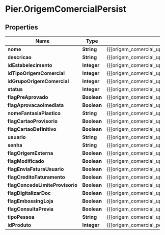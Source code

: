 # Pier.OrigemComercialPersist

## Properties
Name | Type | Description | Notes
------------ | ------------- | ------------- | -------------
**nome** | **String** | {{{origem_comercial_update_nome_value}}} | [optional] 
**descricao** | **String** | {{{origem_comercial_update_descricao_value}}} | [optional] 
**idEstabelecimento** | **Integer** | {{{origem_comercial_update_id_estabelecimento_value}}} | [optional] 
**idTipoOrigemComercial** | **Integer** | {{{origem_comercial_update_id_tipo_origem_comercial_value}}} | [optional] 
**idGrupoOrigemComercial** | **Integer** | {{{origem_comercial_update_id_grupo_origem_comercial_value}}} | [optional] 
**status** | **Integer** | {{{origem_comercial_update_status_value}}} | [optional] 
**flagPreAprovado** | **Boolean** | {{{origem_comercial_update_flag_pre_aprovado_value}}} | [optional] 
**flagAprovacaoImediata** | **Boolean** | {{{origem_comercial_update_flag_aprovacao_imediata_value}}} | [optional] 
**nomeFantasiaPlastico** | **String** | {{{origem_comercial_update_nome_fantasia_plastico_value}}} | [optional] 
**flagCartaoProvisorio** | **Boolean** | {{{origem_comercial_update_flag_cartao_provisorio_value}}} | [optional] 
**flagCartaoDefinitivo** | **Boolean** | {{{origem_comercial_update_flag_cartao_definitivo_value}}} | [optional] 
**usuario** | **String** | {{{origem_comercial_update_usuario_value}}} | [optional] 
**senha** | **String** | {{{origem_comercial_update_senha_value}}} | [optional] 
**flagOrigemExterna** | **Boolean** | {{{origem_comercial_update_flag_origem_externa_value}}} | [optional] 
**flagModificado** | **Boolean** | {{{origem_comercial_update_flag_modificado_value}}} | [optional] 
**flagEnviaFaturaUsuario** | **Boolean** | {{{origem_comercial_update_flag_envia_fatura_usuario_value}}} | [optional] 
**flagCreditoFaturamento** | **Boolean** | {{{origem_comercial_update_flag_credito_faturamento_value}}} | [optional] 
**flagConcedeLimiteProvisorio** | **Boolean** | {{{origem_comercial_update_flag_concede_limite_provisorio_value}}} | [optional] 
**flagDigitalizarDoc** | **Boolean** | {{{origem_comercial_update_flag_digitalizar_doc_value}}} | [optional] 
**flagEmbossingLoja** | **Boolean** | {{{origem_comercial_update_flag_embossing_loja_value}}} | [optional] 
**flagConsultaPrevia** | **Boolean** | {{{origem_comercial_update_flag_consulta_previa_value}}} | [optional] 
**tipoPessoa** | **String** | {{{origem_comercial_update_tipo_pessoa_value}}} | [optional] 
**idProduto** | **Integer** | {{{origem_comercial_persist_id_produto_value}}} | [optional] 


